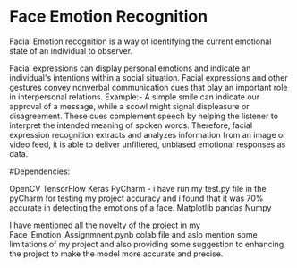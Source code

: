 # Face Emotion Recognition
Facial Emotion recognition is a way of identifying the current emotional state of an
individual to observer.

Facial expressions can display personal emotions and indicate an individual's intentions
within
a social situation.
Facial expressions and other gestures convey nonverbal communication cues that play an
important role in interpersonal relations. Example:- A simple smile can indicate our
approval of a message, while a scowl might signal displeasure or disagreement. These
cues complement speech by helping the listener to interpret the intended meaning of
spoken words. Therefore, facial expression recognition extracts and analyzes
information from an image or video feed, it is able to deliver unfiltered, unbiased
emotional responses as data.

#Dependencies:

OpenCV
TensorFlow
Keras
PyCharm - i have run my test.py file in the pyCharm for testing my project accuracy and i found that it was  70% accurate in detecting the emotions of a face.
Matplotlib
pandas
Numpy

I have mentioned all the novelty of the project in my Face_Emotion_Assignmnent.pynb colab file  and aslo mention some limitations of my project and also providing some suggestion to enhancing the project to make the model more accurate and precise.

